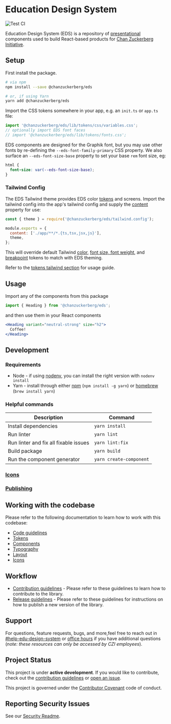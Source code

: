 # Education Design System

![Test CI](https://github.com/chanzuckerberg/edu-design-system/actions/workflows/test.yml/badge.svg)

Education Design System (EDS) is a repository of [presentational](https://medium.com/@dan_abramov/smart-and-dumb-components-7ca2f9a7c7d0) components used to build React-based products for [Chan Zuckerberg Initiative](https://chanzuckerberg.com/education/).

## Setup

First install the package.

```bash
# via npm
npm install --save @chanzuckerberg/eds

# or, if using Yarn
yarn add @chanzuckerberg/eds
```

Import the CSS tokens somewhere in your app, e.g. an `init.ts` or `app.ts` file:

```js
import '@chanzuckerberg/eds/lib/tokens/css/variables.css';
// optionally import EDS font faces
// import '@chanzuckerberg/eds/lib/tokens/fonts.css';
```

EDS components are designed for the Graphik font, but you may use other fonts by re-defining the `--eds-font-family-primary` CSS property. We also surface an `--eds-font-size-base` property to set your base `rem` font size, eg:

```css
html {
  font-size: var(--eds-font-size-base);
}
```

### Tailwind Config

The EDS Tailwind theme provides EDS color [tokens](./docs/TOKENS.md) and screens. Import the tailwind config into the app's tailwind config and supply the [content](https://tailwindcss.com/docs/content-configuration) property for use:

```js
const { theme } = require('@chanzuckerberg/eds/tailwind.config');

module.exports = {
  content: ['./app/**/*.{ts,tsx,jsx,js}'],
  theme,
};
```

This will override default Tailwind [color](https://chanzuckerberg.github.io/edu-design-system/?path=/story/design-tokens-tier-2-usage--colors), [font size, font weight](https://chanzuckerberg.github.io/edu-design-system/?path=/story/design-tokens-tier-1-definitions--typography-tokens), and [breakpoint](https://github.com/chanzuckerberg/edu-design-system/blob/main/src/design-tokens/tier-1-definitions/breakpoints.js) tokens to match with EDS theming.

Refer to the [tokens tailwind section](./docs/TOKENS.md#tailwind-class-tokens) for usage guide.

## Usage

Import any of the components from this package

```js
import { Heading } from '@chanzuckerberg/eds';
```

and then use them in your React components

```jsx
<Heading variant="neutral-strong" size="h2">
  Coffee!
</Heading>
```

## Development

### Requirements

- Node - if using [nodenv](https://github.com/nodenv/nodenv), you can install the right version with `nodenv install`
- Yarn - install through either [npm](https://docs.npmjs.com/) (`npm install -g yarn`) or [homebrew](https://brew.sh/) (`brew install yarn`)

### Helpful commands

| Description                           | Command                 |
| ------------------------------------- | ----------------------- |
| Install dependencies                  | `yarn install`          |
| Run linter                            | `yarn lint`             |
| Run linter and fix all fixable issues | `yarn lint:fix`         |
| Build package                         | `yarn build`            |
| Run the component generator           | `yarn create-component` |

### [Icons](./docs/ICONS.md)

### [Publishing](./docs/PUBLISHING.md)

## Working with the codebase

Please refer to the following documentation to learn how to work with this codebase:

- [Code guidelines](./docs/CODE_GUIDELINES.md)
- [Tokens](./docs/TOKENS.md)
- [Components](./docs/COMPONENTS.md)
- [Typography](./docs/TYPOGRAPHY.md)
- [Layout](./docs/LAYOUT.md)
- [Icons](./docs/ICONS.md)

## Workflow

- [Contribution guidelines](./docs/CONTRIBUTING.md) - Please refer to these guidelines to learn how to contribute to the library.
- [Release guidelines](./docs/PUBLISHING.md) - Please refer to these guidelines for instructions on how to publish a new version of the library.

## Support

For questions, feature requests, bugs, and more,feel free to reach out in [#help-edu-design-system](https://chanzuckerbergteam.slack.com/archives/CTFV79JH4) or [office hours](https://www.google.com/url?q=https://docs.google.com/spreadsheets/d/1zZguiMQHQLANjfUF-LjmPkbZ29I7ZXfl8TRDAhqDL0o/edit&sa=D&source=calendar&ust=1617083817378000&usg=AOvVaw2MJp29FMPv2AD1WJFX5Q2x) if you have additional questions (_note: these resources can only be accessed by CZI employees_).

## Project Status

This project is under **active development**. If you would like to contribute, check out the [contribution guidelines](./docs/CONTRIBUTING.md) or [open an issue](https://github.com/chanzuckerberg/edu-design-system/issues).

This project is governed under the [Contributor Covenant](https://www.contributor-covenant.org/) code of conduct.

## Reporting Security Issues

See our [Security Readme](https://github.com/chanzuckerberg/edu-design-system/blob/main/SECURITY.md).
